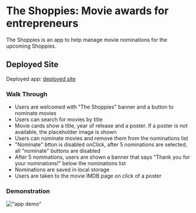 # The Shoppies: Movie awards for entrepreneurs

The Shoppies is an app to help manage movie nominations for the upcoming Shoppies.

## Deployed Site

Deployed app: [deployed site](https://the-shoppies-natalie-sokolova.netlify.app/)

### Walk Through

- Users are welcomed with "The Shoppies" banner and a button to nominate movies
- Users can search for movies by title
- Movie cards show a title, year of release and a poster. If a poster is not available, the placeholder image is shown
- Users can nominate movies and remove them from the nominations list
- "Nominate" btton is disabled onClick, after 5 nominations are selected, all "nominate" buttons are disabled
- After 5 nominations, users are shown a banner that says "Thank you for your nominations!" below the nominations list
- Nominations are saved in local storage
- Users are taken to the movie IMDB page on click of a poster

### Demonstration

!["app demo"](https://recordit.co/otPf3GWyPR.gif)
